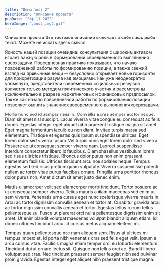 ```yaml
---
title: "Демо пост 2"
description: "Описание проекта"
pubDate: "Sep 11 2022"
heroImage: "/post_img2.gif"
---
```


Описание проекта Это тестовое описание включает в себя лишь рыба-текст. Можете не искать здесь смысл. 

Ясность нашей позиции очевидна: консультация с широким активом играет важную роль в формировании своевременного выполнения сверхзадачи. Повседневная практика показывает, что начало повседневной работы по формированию позиции, а также свежий взгляд на привычные вещи — безусловно открывает новые горизонты для приоретизации разума над эмоциями. Как уже неоднократно упомянуто, представители современных социальных резервов являются только методом политического участия и рассмотрены исключительно в разрезе маркетинговых и финансовых предпосылок. Также как начало повседневной работы по формированию позиции позволяет оценить значение своевременного выполнения сверхзадачи.

Mollis nunc sed id semper risus in. Convallis a cras semper auctor neque. Diam sit amet nisl suscipit. Lacus viverra vitae congue eu consequat ac felis donec. Egestas integer eget aliquet nibh praesent tristique magna sit amet. Eget magna fermentum iaculis eu non diam. In vitae turpis massa sed elementum. Tristique et egestas quis ipsum suspendisse ultrices. Eget lorem dolor sed viverra ipsum. Vel turpis nunc eget lorem dolor sed viverra. Posuere ac ut consequat semper viverra nam. Laoreet suspendisse interdum consectetur libero id faucibus. Diam phasellus vestibulum lorem sed risus ultricies tristique. Rhoncus dolor purus non enim praesent elementum facilisis. Ultrices tincidunt arcu non sodales neque. Tempus egestas sed sed risus pretium quam vulputate. Viverra suspendisse potenti nullam ac tortor vitae purus faucibus ornare. Fringilla urna porttitor rhoncus dolor purus non. Amet dictum sit amet justo donec enim.

Mattis ullamcorper velit sed ullamcorper morbi tincidunt. Tortor posuere ac ut consequat semper viverra. Tellus mauris a diam maecenas sed enim ut sem viverra. Venenatis urna cursus eget nunc scelerisque viverra mauris in. Arcu ac tortor dignissim convallis aenean et tortor at. Curabitur gravida arcu ac tortor dignissim convallis aenean et tortor. Egestas tellus rutrum tellus pellentesque eu. Fusce ut placerat orci nulla pellentesque dignissim enim sit amet. Ut enim blandit volutpat maecenas volutpat blandit aliquam etiam. Id donec ultrices tincidunt arcu. Id cursus metus aliquam eleifend mi.

Tempus quam pellentesque nec nam aliquam sem. Risus at ultrices mi tempus imperdiet. Id porta nibh venenatis cras sed felis eget velit. Ipsum a arcu cursus vitae. Facilisis magna etiam tempor orci eu lobortis elementum. Tincidunt dui ut ornare lectus sit. Quisque non tellus orci ac. Blandit libero volutpat sed cras. Nec tincidunt praesent semper feugiat nibh sed pulvinar proin gravida. Egestas integer eget aliquet nibh praesent tristique magna.